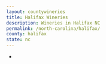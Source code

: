 ```yaml
---
layout: countywineries
title: Halifax Wineries
description: Wineries in Halifax NC
permalink: /north-carolina/halifax/
county: halifax
state: nc
---
```

-
